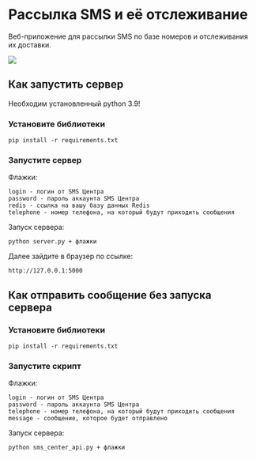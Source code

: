 # Рассылка SMS и её отслеживание

Веб-приложение для рассылки SMS по базе номеров и отслеживания их доставки.

<img src="https://dvmn.org/filer/canonical/1581177685/497/">

## Как запустить сервер

Необходим установленный python 3.9!

### Установите библиотеки
```
pip install -r requirements.txt
```

### Запустите сервер

Флажки:
```
login - логин от SMS Центра
password - пароль аккаунта SMS Центра
redis - ссылка на вашу базу данных Redis
telephone - номер телефона, на который будут приходить сообщения
````

Запуск сервера:
```
python server.py + флажки
```

Далее зайдите в браузер по ссылке:
```
http://127.0.0.1:5000
```

## Как отправить сообщение без запуска сервера

### Установите библиотеки
```
pip install -r requirements.txt
```

### Запустите скрипт

Флажки:
```
login - логин от SMS Центра
password - пароль аккаунта SMS Центра
telephone - номер телефона, на который будут приходить сообщения
message - сообщение, которое будет отправлено
````

Запуск сервера:
```
python sms_center_api.py + флажки
```


